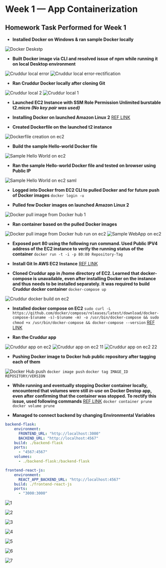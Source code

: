 # Week 1 — App Containerization
## Homework Task Performed for Week 1 ##

- **Installed Docker on Windows & ran sample Docker locally**
 
 ![Docker Deskstp](https://user-images.githubusercontent.com/125117631/220989926-048d6d39-42f5-44c1-acb9-caae67c82704.png)

- **Built Docker image via CLI and resolved issue of npm while running it on local Desktop environment**

![Cruddur local error](https://user-images.githubusercontent.com/125117631/220990591-e002229b-adc3-4209-a4ec-263acdf12398.png)
![Cruddur local error-rectification](https://user-images.githubusercontent.com/125117631/220990614-bd894688-a39d-45f8-8adf-bae56ab77d31.png)

- **Ran Cruddur Docker locally after cloning Git**

![Cruddur local 2](https://user-images.githubusercontent.com/125117631/220991127-8164cd28-2362-4513-b450-a9e036a49aca.png)
![Cruddur local 1](https://user-images.githubusercontent.com/125117631/220991164-f63eb466-ace0-42dd-9a63-e75ebb9f91e6.png)

- **Launched EC2 Instance with SSM Role Permission Unlimited burstable t2.micro *(No key pair was used)*** 

- **Installing Docker on launched Amazon Linux 2** [REF LINK](https://docs.aws.amazon.com/AmazonECS/latest/developerguide/create-container-image.html)

- **Created Dockerfile on the launched t2 instance** 

![Dockerfile creation on ec2](https://user-images.githubusercontent.com/125117631/220993778-62e31f5f-ecda-486e-add2-368cef025289.png)

- **Build the sample Hello-world Docker file**

 ![Sample Hello World on ec2](https://user-images.githubusercontent.com/125117631/220994838-7cfbb1ce-6189-4152-adb0-0d54679a7e54.png)

- **Ran the sample Hello-world Docker file and tested on browser using Public IP**

 ![Sample Hello World on ec2 saml](https://user-images.githubusercontent.com/125117631/220994695-0477541a-6258-40a4-8c40-6f7069799566.png)
 
- **Logged into Docker from EC2 CLI to pulled Docker and for future push of Docker images** ```docker login -u```

- **Pulled few Docker images on launched Amazon Linux 2** 

![Docker pull image from Docker hub 1](https://user-images.githubusercontent.com/125117631/220995453-8bf55d24-bc7a-4d88-87e3-1ecbc9e73f5a.png)

- **Ran container based on the pulled Docker images**

![Docker pull image from Docker hub run on ec2](https://user-images.githubusercontent.com/125117631/220995769-b9b9da1d-97c2-4745-8318-b8896e15ece5.png)
![Sample WebApp on ec2](https://user-images.githubusercontent.com/125117631/221003160-9cacbb72-2c40-4f9e-8662-fa0d1bcb7c58.png)

- **Exposed port 80 using the following run command. Used Public IPV4 address of the EC2 instance to verify the running status of the container** ```docker run -t -i -p 80:80 Repository-Tag```

- **Install Git In AWS EC2 Instance** [REF LINK](https://cloudaffaire.com/how-to-install-git-in-aws-ec2-instance/)

- **Cloned Cruddur app in /home directory of EC2. Learned that docker-compose is unavailable, even after installing Docker on the instance and thus needs to be installed separately. It was required to build Cruddur docker container** ```docker-compose up```

![Cruddur docker build on ec2](https://user-images.githubusercontent.com/125117631/221002543-44a49c23-f178-4b70-8ed3-2d90d8b34918.png)

- **Installed docker compose on EC2** ```sudo curl -L https://github.com/docker/compose/releases/latest/download/docker-compose-$(uname -s)-$(uname -m) -o /usr/bin/docker-compose && sudo chmod +x /usr/bin/docker-compose && docker-compose --version```
[REF LINK](https://gist.github.com/npearce/6f3c7826c7499587f00957fee62f8ee9)

- **Ran the Cruddur app**

![Cruddur app on ec2](https://user-images.githubusercontent.com/125117631/221002672-7ff159d7-9119-4358-b010-f9f64e604776.png)
![Cruddur app on ec2 11](https://user-images.githubusercontent.com/125117631/221002677-670bae28-79e9-48b0-be25-683441d122c2.png)
![Cruddur app on ec2 22](https://user-images.githubusercontent.com/125117631/221002657-e40d39dd-1a3f-4bf8-b81e-ce333732d951.png)

- **Pushing Docker image to Docker hub public repository after tagging each of them**

![Docker Hub push](https://user-images.githubusercontent.com/125117631/221003264-3c89388a-10b3-4d0f-8626-5f1955c83d11.png)
```docker image push```
```docker tag IMAGE_ID REPOSITORY/VERSION```

- **While running and eventually stopping Docker container locally, encountered that volumes were still *in-use* on Docker Destop app, even after confirming that the container was stopped. To rectify this issue, used following commands** [REF LINK](https://stackoverflow.com/questions/34658836/docker-is-in-volume-in-use-but-there-arent-any-docker-containers)
```docker container prune```
```docker volume prune```

- **Managed to connect backend by changing Environmental Variables**
```yml
backend-flask:
    environment:
      FRONTEND_URL: "http://localhost:3000"
      BACKEND_URL: "http://localhost:4567"
    build: ./backend-flask
    ports:
      - "4567:4567"
    volumes:
      - ./backend-flask:/backend-flask
```

```yml
frontend-react-js:
    environment:
      REACT_APP_BACKEND_URL: "http://localhost:4567"
    build: ./frontend-react-js
    ports:
      - "3000:3000"
```
![1](https://user-images.githubusercontent.com/125117631/221200879-0a832d71-19ea-4483-977c-91b51bdc8cf9.png)

![2](https://user-images.githubusercontent.com/125117631/221200917-8d11c407-48da-4f4e-bac1-81bc2806d681.png)

![3](https://user-images.githubusercontent.com/125117631/221200950-2a251b1c-5299-457a-8fcb-47d4acc7263e.png)

![4](https://user-images.githubusercontent.com/125117631/221200981-1572cccb-0bc6-435c-ab30-3b2096c954b1.png)

![5](https://user-images.githubusercontent.com/125117631/221201008-35410da5-86de-4e53-84da-d4eb7c93fb6a.png)

![6](https://user-images.githubusercontent.com/125117631/221201025-8b041e3f-32ed-453c-b329-e776f272cdeb.png)

![7](https://user-images.githubusercontent.com/125117631/221201050-b1720636-9769-449b-8913-3e7030dc7cd3.png)
